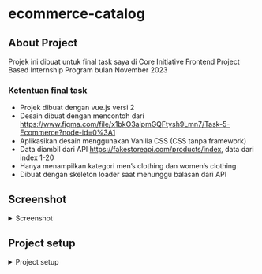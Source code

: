 # ecommerce-catalog

## About Project
Projek ini dibuat untuk final task saya di Core Initiative Frontend Project Based Internship Program bulan November 2023

### Ketentuan final task
- Projek dibuat dengan vue.js versi 2
- Desain dibuat dengan mencontoh dari https://www.figma.com/file/x1bkO3alpmGQFtysh9Lmn7/Task-5-Ecommerce?node-id=0%3A1
- Aplikasikan desain menggunakan Vanilla CSS (CSS tanpa framework)
- Data diambil dari API https://fakestoreapi.com/products/index, data dari index 1-20
- Hanya menampilkan kategori men’s clothing dan women’s clothing
- Dibuat dengan skeleton loader saat menunggu balasan dari API

## Screenshot

<details><summary>Screenshot</summary>
<p>

![Men-page](./screenshot/Page-men.png)
![Women-page](./screenshot/Page-women.png)
![Page-unavailable](./screenshot/Page-unavailable.png)

</p>
</details>

## Project setup

<details><summary>Project setup</summary>
<p>

```
npm install
```

### Compiles and hot-reloads for development
```
npm run serve
```

### Compiles and minifies for production
```
npm run build
```

### Lints and fixes files
```
npm run lint
```

### Customize configuration
See [Configuration Reference](https://cli.vuejs.org/config/).

</p>
</details>
